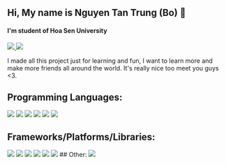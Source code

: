 ## Hi, My name is Nguyen Tan Trung (Bo) 👋
#### I'm student of Hoa Sen University
<a href=https://www.instagram.com/tenrungone_/> <img src="https://img.shields.io/badge/-Instagram-833AB4?style=plastic&logo=Instagram"> </a>
<a href=https://www.linkedin.com/in/nguyen-trung-021616211/> <img src="https://img.shields.io/badge/-LinkedIn-0e76a8?style=plastic&logo=linkedIn"> </a>


I made all this project just for learning and fun, I want to learn more and make more friends all around the world. It's really nice too meet you guys <3. 

## Programming Languages:
<img src="https://img.shields.io/badge/javascript-%23323330.svg?style=for-the-badge&logo=javascript&logoColor=%23F7DF1E">
<img src="https://img.shields.io/badge/html5-%23E34F26.svg?style=for-the-badge&logo=html5&logoColor=white">
<img src="https://img.shields.io/badge/css3-%231572B6.svg?style=for-the-badge&logo=css3&logoColor=white">
<img src="https://img.shields.io/badge/typescript-%23007ACC.svg?style=for-the-badge&logo=typescript&logoColor=white">
<img src="https://img.shields.io/badge/python-3670A0?style=for-the-badge&logo=python&logoColor=ffdd54">
<img src="https://img.shields.io/badge/dart-%230175C2.svg?style=for-the-badge&logo=dart&logoColor=white">

## Frameworks/Platforms/Libraries:
<img src="https://img.shields.io/badge/angular-%23DD0031.svg?style=for-the-badge&logo=angular&logoColor=white">
<img src="https://img.shields.io/badge/NPM-%23000000.svg?style=for-the-badge&logo=npm&logoColor=white">
<img src="https://img.shields.io/badge/express.js-%23404d59.svg?style=for-the-badge&logo=express&logoColor=%2361DAFB">
<img src="https://img.shields.io/badge/bootstrap-%23563D7C.svg?style=for-the-badge&logo=bootstrap&logoColor=white">
<img src="https://img.shields.io/badge/Flutter-%2302569B.svg?style=for-the-badge&logo=Flutter&logoColor=white">
<img src="https://img.shields.io/badge/react-%2320232a.svg?style=for-the-badge&logo=react&logoColor=%2361DAFB">
## Other:


<img src="https://github-readme-stats.vercel.app/api?username=nguyentantrung2000&theme=github_dark&show_icons=true&count_private=true">









